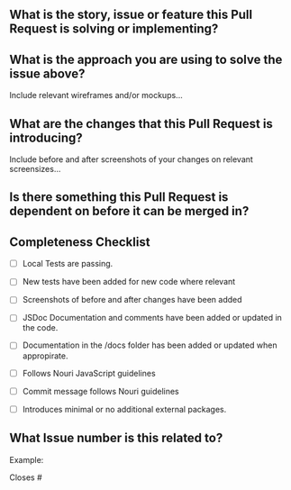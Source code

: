 ## What is the story, issue or feature this Pull Request is solving or implementing?



## What is the approach you are using to solve the issue above?

Include relevant wireframes and/or mockups...

## What are the changes that this Pull Request is introducing?

Include before and after screenshots of your changes on relevant screensizes...

## Is there something this Pull Request is dependent on before it can be merged in?


## Completeness Checklist
- [ ] Local Tests are passing.
- [ ] New tests have been added for new code where relevant
- [ ] Screenshots of before and after changes have been added
- [ ] JSDoc Documentation and comments have been added or updated in the code.
- [ ] Documentation in the /docs folder has been added or updated when appropirate.
- [ ] Follows Nouri JavaScript guidelines
- [ ] Commit message follows Nouri guidelines
- [ ] Introduces minimal or no additional external packages.


## What Issue number is this related to?

Example:

Closes #<Issue Number>